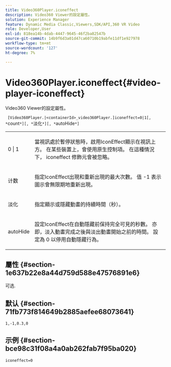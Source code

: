```yaml
---
title: Video360Player.iconeffect
description: Video360 Viewer的設定屬性。
solution: Experience Manager
feature: Dynamic Media Classic,Viewers,SDK/API,360 VR Video
role: Developer,User
exl-id: 818ea14b-4dab-4447-9645-46f2ba82547b
source-git-commit: 14b9f6d3a01d47ca60710b19abfe11df1e927978
workflow-type: tm+mt
source-wordcount: '127'
ht-degree: 7%

---
```


# Video360Player.iconeffect{#video-player-iconeffect}

Video360 Viewer的設定屬性。

` [Video360Player.|<containerId>_video360Player.]iconeffect=0|1[, *`count`*][, *`淡化`*][, *`autoHide`*]`

<table id="table_441553CD34C94A58A9D7CBF772DEDDB6"> 
 <tbody> 
  <tr> 
   <td colname="col1"> <p> <span class="codeph"> 0 | 1</span> </p> </td> 
   <td colname="col2"> <p> 當視訊處於暫停狀態時，啟用IconEffect顯示在視訊上方。 在某些裝置上，會使用原生控制項。 在這種情況下， <span class="codeph">iconeffect</span> 修飾元會被忽略。 </p> </td> 
  </tr> 
  <tr> 
   <td colname="col1"> <p> <span class="codeph"><span class="varname"> 计数</span></span> </p> </td> 
   <td colname="col2"> <p> 指定IconEffect出現和重新出現的最大次數。 值 <span class="codeph"> -1</span> 表示圖示會無限期地重新出現。 </p> </td> 
  </tr> 
  <tr> 
   <td colname="col1"> <p> <span class="codeph"><span class="varname"> 淡化</span></span> </p> </td> 
   <td colname="col2"> <p> 指定顯示或隱藏動畫的持續時間（秒）。 </p> </td> 
  </tr> 
  <tr> 
   <td colname="col1"> <p> <span class="codeph"><span class="varname"> autoHide</span></span> </p> </td> 
   <td colname="col2"> <p> 設定IconEffect在自動隱藏前保持完全可見的秒數。 亦即，淡入動畫完成之後與淡出動畫開始之前的時間。 設定為 <span class="codeph"> 0</span> 以停用自動隱藏行為。 </p> </td> 
  </tr> 
 </tbody> 
</table>

## 屬性 {#section-1e637b22e8a44d759d588e47576891e6}

可选.

## 默认 {#section-71fb773f814649b2885aefee68073641}

`1,-1,0.3,0`

## 示例 {#section-bce98c31f08a4a0ab262fab7f95ba020}

`iconeffect=0`
